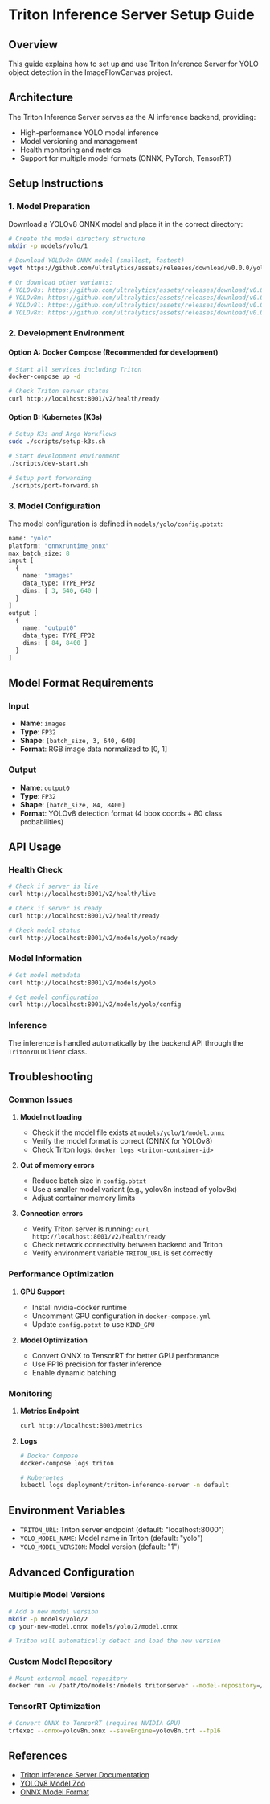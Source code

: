 # Triton Inference Server Setup Guide

## Overview

This guide explains how to set up and use Triton Inference Server for YOLO object detection in the ImageFlowCanvas project.

## Architecture

The Triton Inference Server serves as the AI inference backend, providing:
- High-performance YOLO model inference
- Model versioning and management
- Health monitoring and metrics
- Support for multiple model formats (ONNX, PyTorch, TensorRT)

## Setup Instructions

### 1. Model Preparation

Download a YOLOv8 ONNX model and place it in the correct directory:

```bash
# Create the model directory structure
mkdir -p models/yolo/1

# Download YOLOv8n ONNX model (smallest, fastest)
wget https://github.com/ultralytics/assets/releases/download/v0.0.0/yolov8n.onnx -O models/yolo/1/model.onnx

# Or download other variants:
# YOLOv8s: https://github.com/ultralytics/assets/releases/download/v0.0.0/yolov8s.onnx
# YOLOv8m: https://github.com/ultralytics/assets/releases/download/v0.0.0/yolov8m.onnx
# YOLOv8l: https://github.com/ultralytics/assets/releases/download/v0.0.0/yolov8l.onnx
# YOLOv8x: https://github.com/ultralytics/assets/releases/download/v0.0.0/yolov8x.onnx
```

### 2. Development Environment

#### Option A: Docker Compose (Recommended for development)

```bash
# Start all services including Triton
docker-compose up -d

# Check Triton server status
curl http://localhost:8001/v2/health/ready
```

#### Option B: Kubernetes (K3s)

```bash
# Setup K3s and Argo Workflows
sudo ./scripts/setup-k3s.sh

# Start development environment
./scripts/dev-start.sh

# Setup port forwarding
./scripts/port-forward.sh
```

### 3. Model Configuration

The model configuration is defined in `models/yolo/config.pbtxt`:

```protobuf
name: "yolo"
platform: "onnxruntime_onnx"
max_batch_size: 8
input [
  {
    name: "images"
    data_type: TYPE_FP32
    dims: [ 3, 640, 640 ]
  }
]
output [
  {
    name: "output0"
    data_type: TYPE_FP32
    dims: [ 84, 8400 ]
  }
]
```

## Model Format Requirements

### Input
- **Name**: `images`
- **Type**: `FP32`
- **Shape**: `[batch_size, 3, 640, 640]`
- **Format**: RGB image data normalized to [0, 1]

### Output
- **Name**: `output0`
- **Type**: `FP32`
- **Shape**: `[batch_size, 84, 8400]`
- **Format**: YOLOv8 detection format (4 bbox coords + 80 class probabilities)

## API Usage

### Health Check

```bash
# Check if server is live
curl http://localhost:8001/v2/health/live

# Check if server is ready
curl http://localhost:8001/v2/health/ready

# Check model status
curl http://localhost:8001/v2/models/yolo/ready
```

### Model Information

```bash
# Get model metadata
curl http://localhost:8001/v2/models/yolo

# Get model configuration
curl http://localhost:8001/v2/models/yolo/config
```

### Inference

The inference is handled automatically by the backend API through the `TritonYOLOClient` class.

## Troubleshooting

### Common Issues

1. **Model not loading**
   - Check if the model file exists at `models/yolo/1/model.onnx`
   - Verify the model format is correct (ONNX for YOLOv8)
   - Check Triton logs: `docker logs <triton-container-id>`

2. **Out of memory errors**
   - Reduce batch size in `config.pbtxt`
   - Use a smaller model variant (e.g., yolov8n instead of yolov8x)
   - Adjust container memory limits

3. **Connection errors**
   - Verify Triton server is running: `curl http://localhost:8001/v2/health/ready`
   - Check network connectivity between backend and Triton
   - Verify environment variable `TRITON_URL` is set correctly

### Performance Optimization

1. **GPU Support**
   - Install nvidia-docker runtime
   - Uncomment GPU configuration in `docker-compose.yml`
   - Update `config.pbtxt` to use `KIND_GPU`

2. **Model Optimization**
   - Convert ONNX to TensorRT for better GPU performance
   - Use FP16 precision for faster inference
   - Enable dynamic batching

### Monitoring

1. **Metrics Endpoint**
   ```bash
   curl http://localhost:8003/metrics
   ```

2. **Logs**
   ```bash
   # Docker Compose
   docker-compose logs triton
   
   # Kubernetes
   kubectl logs deployment/triton-inference-server -n default
   ```

## Environment Variables

- `TRITON_URL`: Triton server endpoint (default: "localhost:8000")
- `YOLO_MODEL_NAME`: Model name in Triton (default: "yolo")
- `YOLO_MODEL_VERSION`: Model version (default: "1")

## Advanced Configuration

### Multiple Model Versions

```bash
# Add a new model version
mkdir -p models/yolo/2
cp your-new-model.onnx models/yolo/2/model.onnx

# Triton will automatically detect and load the new version
```

### Custom Model Repository

```bash
# Mount external model repository
docker run -v /path/to/models:/models tritonserver --model-repository=/models
```

### TensorRT Optimization

```bash
# Convert ONNX to TensorRT (requires NVIDIA GPU)
trtexec --onnx=yolov8n.onnx --saveEngine=yolov8n.trt --fp16
```

## References

- [Triton Inference Server Documentation](https://docs.nvidia.com/deeplearning/triton-inference-server/)
- [YOLOv8 Model Zoo](https://github.com/ultralytics/ultralytics)
- [ONNX Model Format](https://onnx.ai/)